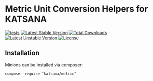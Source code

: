 Metric Unit Conversion Helpers for KATSANA
===================

[![tests](https://github.com/katsana/metric/workflows/tests/badge.svg?branch=master)](https://github.com/katsana/metric/actions?query=branch%3Amaster+workflow%3Atests)
[![Latest Stable Version](https://poser.pugx.org/katsana/metric/v/stable)](https://packagist.org/packages/katsana/metric)
[![Total Downloads](https://poser.pugx.org/katsana/metric/downloads)](https://packagist.org/packages/katsana/metric)
[![Latest Unstable Version](https://poser.pugx.org/katsana/metric/v/unstable)](https://packagist.org/packages/katsana/metric)
[![License](https://poser.pugx.org/katsana/metric/license)](https://packagist.org/packages/katsana/metric)

## Installation

Minions can be installed via composer:

```
composer require "katsana/metric"
```
